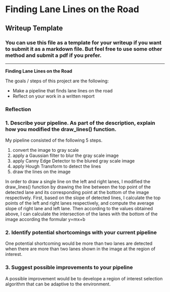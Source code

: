# **Finding Lane Lines on the Road** 

## Writeup Template

### You can use this file as a template for your writeup if you want to submit it as a markdown file. But feel free to use some other method and submit a pdf if you prefer.

---

**Finding Lane Lines on the Road**

The goals / steps of this project are the following:
* Make a pipeline that finds lane lines on the road
* Reflect on your work in a written report

### Reflection

### 1. Describe your pipeline. As part of the description, explain how you modified the draw_lines() function.

My pipeline consisted of the following 5 steps.
1. convert the image to gray scale
2. apply a Gaussian filter to blur the gray scale image
3. apply Canny Edge Detector to the blured gray scale image
4. apply Hough Transform to detect the lines
5. draw the lines on the image

In order to draw a single line on the left and right lanes, I modified the draw_lines() function by drawing the line between the top point of the detected lane and its corresponding point at the bottom of the image respectively. First, based on the slope of detected lines, I calculate the top points of the left and right lanes respectively, and compute the average slope of right lane and left lane. Then according to the values obtained above, I can calculate the intersection of the lanes with the bottom of the image according the formular y=mx+b


### 2. Identify potential shortcomings with your current pipeline


One potential shortcoming would be more than two lanes are detected when there are more than two lanes shown in the image at the region of interest.


### 3. Suggest possible improvements to your pipeline

A possible improvement would be to develope a region of interest selection algorithm that can be adaptive to the environment.
